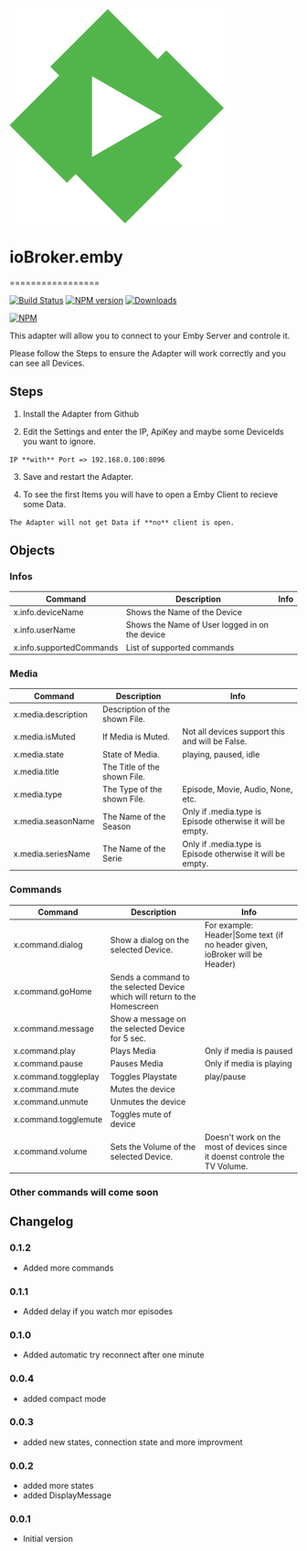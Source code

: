 ![Logo](admin/emby.png)
# ioBroker.emby
=================

[![Build Status](https://travis-ci.org/thewhobox/ioBroker.emby.svg?branch=master)](https://travis-ci.org/thewhobox/ioBroker.emby)
[![NPM version](http://img.shields.io/npm/v/iobroker.emby.svg)](https://www.npmjs.com/package/iobroker.emby)
[![Downloads](https://img.shields.io/npm/dm/iobroker.emby.svg)](https://www.npmjs.com/package/iobroker.emby)

[![NPM](https://nodei.co/npm/iobroker.emby.png?downloads=true)](https://nodei.co/npm/iobroker.emby/)

This adapter will allow you to connect to your Emby Server and controle it.

Please follow the Steps to ensure the Adapter will work correctly and you can see all Devices.

## Steps 
1. Install the Adapter from Github

2. Edit the Settings and enter the IP, ApiKey and maybe some DeviceIds you want to ignore.

  ```IP **with** Port => 192.168.0.100:8096```
  
3. Save and restart the Adapter.

4. To see the first Items you will have to open a Emby Client to recieve some Data.
  
  ```The Adapter will not get Data if **no** client is open.```


## Objects

### Infos

| Command | Description | Info |
| ------------- | ------------- | ------------- |
| x.info.deviceName | Shows the Name of the Device |  |
| x.info.userName | Shows the Name of User logged in on the device |  |
| x.info.supportedCommands | List of supported commands |  |


### Media

| Command | Description | Info |
| ------------- | ------------- | ------------- |
| x.media.description | Description of the shown File. |  |
| x.media.isMuted | If Media is Muted. | Not all devices support this and will be False. |
| x.media.state | State of Media. | playing, paused, idle |
| x.media.title | The Title of the shown File. |  |
| x.media.type | The Type of the shown File. | Episode, Movie, Audio, None, etc. |
| x.media.seasonName | The Name of the Season  | Only if .media.type is Episode otherwise it will be empty. |
| x.media.seriesName | The Name of the Serie | Only if .media.type is Episode otherwise it will be empty. |


### Commands

| Command | Description | Info |
| ------------- | ------------- | ------------- |
| x.command.dialog | Show a dialog on the selected Device. | For example: Header\|Some text (if no header given, ioBroker will be Header) |
| x.command.goHome | Sends a command to the selected Device which will return to the Homescreen |  |
| x.command.message | Show a message on the selected Device for 5 sec. |  |
| x.command.play | Plays Media | Only if media is paused |
| x.command.pause | Pauses Media | Only if media is playing |
| x.command.toggleplay | Toggles Playstate | play/pause |
| x.command.mute | Mutes the device |  |
| x.command.unmute | Unmutes the device |  |
| x.command.togglemute | Toggles mute of device |  |
| x.command.volume | Sets the Volume of the selected Device. | Doesn't work on the most of devices since it doenst controle the TV Volume. |


### Other commands will come soon


## Changelog

### 0.1.2
* Added more commands

### 0.1.1
* Added delay if you watch mor episodes

### 0.1.0
* Added automatic try reconnect after one minute

### 0.0.4
* added compact mode

### 0.0.3
* added new states, connection state and more improvment


### 0.0.2
* added more states
* added DisplayMessage

### 0.0.1
* Initial version
